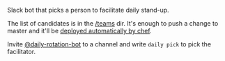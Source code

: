 Slack bot that picks a person to facilitate daily stand-up.

The list of candidates is in the [/teams](https://github.com/Wikia/daily-rotation-bot/tree/master/teams) dir. It's enough to push a change to master and it'll be [deployed automatically by chef](https://github.com/Wikia/chef-repo/tree/master/cookbooks/daily-rotation-bot).

Invite [@daily-rotation-bot](https://wikia.slack.com/services/BD2BETZ5G) to a channel and write `daily pick` to pick the facilitator.
